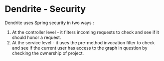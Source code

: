 # Dendrite - Security 

Dendrite uses Spring security in two ways : 
 
 1. At the controller level - it filters incoming requests to check and see if it should honor a request. 
 2. At the service level - it uses the pre-method invocation filter to check and see if the current user 
    has access to the graph in question by checking the ownership of project.
        